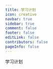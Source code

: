 ```yaml
---
title: 学习计划
icon: creative
navbar: true
sidebar: true
comment: false
footer: false
editLink: false
contributors: false
pageInfo: false
---
```


学习计划
